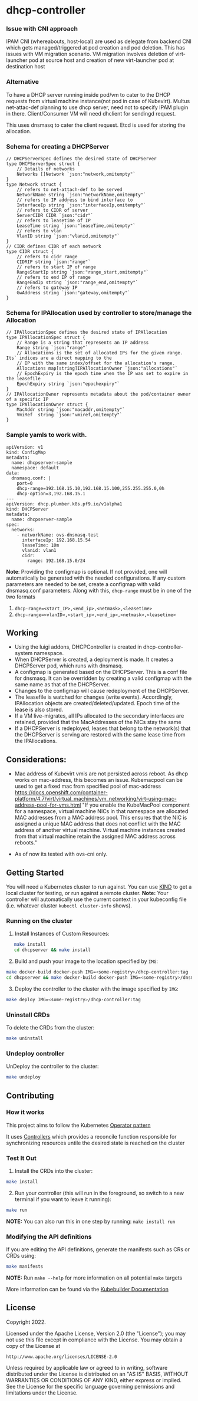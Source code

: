 
# dhcp-controller


### Issue with CNI approach

IPAM CNI (whereabouts, host-local) are used as delegate from backend CNI which gets managed/triggered at pod creation and  pod deletion.
This has issues with VM migration scenario. VM migration involves deletion of virt-launcher pod at source host and creation of new virt-launcher pod at destination host

### Alternative 

To have a DHCP server running inside pod/vm to cater to the DHCP requests from virtual machine instance(not pod in case of Kubevirt).
Multus net-attac-def planning to use dhcp server, need not to specify IPAM plugin in there. Client/Consumer VM will need dhclient for sendingd request.

This uses dnsmasq to cater the client request. Etcd is used for storing the allocation.

### Schema for creating a DHCPServer

    // DHCPServerSpec defines the desired state of DHCPServer
    type DHCPServerSpec struct {
    	// Details of networks
    	Networks []Network `json:"network,omitempty"`
    }
    type Network struct {
    	// refers to net-attach-def to be served
    	NetworkName string `json:"networkName,omitempty"`
    	// refers to IP address to bind interface to
    	InterfaceIp string `json:"interfaceIp,omitempty"`
    	// refers to CIDR of server
    	ServerCIDR CIDR `json:"cidr"`
    	// refers to leasetime of IP
    	LeaseTime string `json:"leaseTime,omitempty"`
    	// refers to vlan
    	VlanID string `json:"vlanid,omitempty"`
    }
    // CIDR defines CIDR of each network
    type CIDR struct {
    	// refers to cidr range
    	CIDRIP string `json:"range"`
    	// refers to start IP of range
    	RangeStartIp string `json:"range_start,omitempty"`
    	// refers to end IP of range
    	RangeEndIp string `json:"range_end,omitempty"`
    	// refers to gateway IP
    	GwAddress string `json:"gateway,omitempty"`
    }

### Schema for IPAllocation used by controller to store/manage the Allocation 

    // IPAllocationSpec defines the desired state of IPAllocation
    type IPAllocationSpec struct {
    	// Range is a string that represents an IP address
    	Range string `json:"range"`
    	// Allocations is the set of allocated IPs for the given range. Its` indices are a direct mapping to the
    	// IP with the same index/offset for the allocation's range.
    	Allocations map[string]IPAllocationOwner `json:"allocations"`
    	// EpochExpiry is the epoch time when the IP was set to expire in the leasefile
    	EpochExpiry string `json:"epochexpiry"`
    }
    // IPAllocationOwner represents metadata about the pod/container owner of a specific IP
    type IPAllocationOwner struct {
    	MacAddr string `json:"macaddr,omitempty"`
    	VmiRef  string `json:"vmiref,omitempty"`
    }


### Sample yamls to work with.


    apiVersion: v1
    kind: ConfigMap
    metadata:
      name: dhcpserver-sample
      namespace: default
    data:
      dnsmasq.conf: |
        port=0
        dhcp-range=192.168.15.10,192.168.15.100,255.255.255.0,0h
        dhcp-option=3,192.168.15.1
    ---
    apiVersion: dhcp.plumber.k8s.pf9.io/v1alpha1 
    kind: DHCPServer
    metadata:
      name: dhcpserver-sample
    spec:
      networks:
        - networkName: ovs-dnsmasq-test
          interfaceIp: 192.168.15.54
          leaseTime: 10m
          vlanid: vlan1
          cidr:
            range: 192.168.15.0/24

**Note**: Providing the configmap is optional. If not provided, one will automatically be generated with the needed configurations. If any custom parameters are needed to be set, create a configmap with valid dnsmasq.conf parameters. Along with this, ```dhcp-range``` must be in one of the two formats
1. ```dhcp-range=<start_IP>,<end_ip>,<netmask>,<leasetime>```
2. ```dhcp-range=<vlanID>,<start_ip>,<end_ip>,<netmask>,<leasetime>```

## Working

* Using the luigi addons, DHCPController is created in dhcp-controller-system namespace.
* When DHCPServer is created, a deployment is made. It creates a DHCPServer pod, which runs with dnsmasq.
* A configmap is generated based on the DHCPServer. This is a conf file for dnsmasq. It can be overridden by creating a valid configmap with the same name as that of the DHCPServer.
* Changes to the configmap will cause redeployment of the DHCPServer.
* The leasefile is watched for changes (write events). Accordingly, IPAllocation objects are created/deleted/updated. Epoch time of the lease is also stored.
* If a VM live-migrates, all IPs allocated to the secondary interfaces are retained, provided that the MacAddresses of the NICs stay the same
* If a DHCPServer is redeployed, leases that belong to the network(s) that the DHCPServer is serving are restored with the same lease time from the IPAllocations.


## Considerations:
* Mac address of Kubevirt vmis are not persisted across reboot. As dhcp works on mac-address, this becomes an issue.
Kubemacpool can be used to get a fixed mac from specified pool of mac-address
https://docs.openshift.com/container-platform/4.7/virt/virtual_machines/vm_networking/virt-using-mac-address-pool-for-vms.html
"If you enable the KubeMacPool component for a namespace, virtual machine NICs in that namespace are allocated MAC addresses from a MAC address pool. This ensures that the NIC is assigned a unique MAC address that does not conflict with the MAC address of another virtual machine.
Virtual machine instances created from that virtual machine retain the assigned MAC address across reboots."

* As of now its tested with ovs-cni only.



## Getting Started
You will need a Kubernetes cluster to run against. You can use [KIND](https://sigs.k8s.io/kind) to get a local cluster for testing, or run against a remote cluster.
**Note:** Your controller will automatically use the current context in your kubeconfig file (i.e. whatever cluster `kubectl cluster-info` shows).

### Running on the cluster
1. Install Instances of Custom Resources:

```sh
   make install
   cd dhcpserver && make install
```

2. Build and push your image to the location specified by `IMG`:
	
```sh
make docker-build docker-push IMG=<some-registry>/dhcp-controller:tag
cd dhcpserver && make docker-build docker-push IMG=<some-registry>/dnsmasq:tag
```
	
3. Deploy the controller to the cluster with the image specified by `IMG`:

```sh
make deploy IMG=<some-registry>/dhcp-controller:tag
```

### Uninstall CRDs
To delete the CRDs from the cluster:

```sh
make uninstall
```

### Undeploy controller
UnDeploy the controller to the cluster:

```sh
make undeploy
```

## Contributing

### How it works
This project aims to follow the Kubernetes [Operator pattern](https://kubernetes.io/docs/concepts/extend-kubernetes/operator/)

It uses [Controllers](https://kubernetes.io/docs/concepts/architecture/controller/) 
which provides a reconcile function responsible for synchronizing resources untile the desired state is reached on the cluster 

### Test It Out
1. Install the CRDs into the cluster:

```sh
make install
```

2. Run your controller (this will run in the foreground, so switch to a new terminal if you want to leave it running):

```sh
make run
```

**NOTE:** You can also run this in one step by running: `make install run`

### Modifying the API definitions
If you are editing the API definitions, generate the manifests such as CRs or CRDs using:

```sh
make manifests
```

**NOTE:** Run `make --help` for more information on all potential `make` targets

More information can be found via the [Kubebuilder Documentation](https://book.kubebuilder.io/introduction.html)

## License

Copyright 2022.

Licensed under the Apache License, Version 2.0 (the "License");
you may not use this file except in compliance with the License.
You may obtain a copy of the License at

    http://www.apache.org/licenses/LICENSE-2.0

Unless required by applicable law or agreed to in writing, software
distributed under the License is distributed on an "AS IS" BASIS,
WITHOUT WARRANTIES OR CONDITIONS OF ANY KIND, either express or implied.
See the License for the specific language governing permissions and
limitations under the License.

